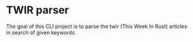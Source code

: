 # TWIR parser

The goal of this CLI project is to parse the twir (This Week In Rust) articles in search of given keywords.
